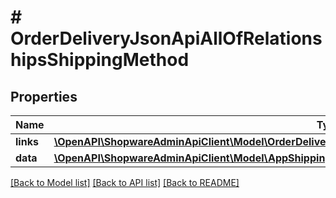 # # OrderDeliveryJsonApiAllOfRelationshipsShippingMethod

## Properties

Name | Type | Description | Notes
------------ | ------------- | ------------- | -------------
**links** | [**\OpenAPI\ShopwareAdminApiClient\Model\OrderDeliveryJsonApiAllOfRelationshipsShippingMethodLinks**](OrderDeliveryJsonApiAllOfRelationshipsShippingMethodLinks.md) |  | [optional]
**data** | [**\OpenAPI\ShopwareAdminApiClient\Model\AppShippingMethodJsonApiAllOfRelationshipsShippingMethodData**](AppShippingMethodJsonApiAllOfRelationshipsShippingMethodData.md) |  | [optional]

[[Back to Model list]](../../README.md#models) [[Back to API list]](../../README.md#endpoints) [[Back to README]](../../README.md)
